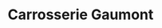 ---
title: "Carrosserie Gaumont"
url: /saint-pierre-du-mont/carrosserie-gaumont/
shop: réparation de voitures
---